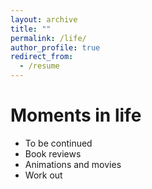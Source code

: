 ```yaml
---
layout: archive
title: ""
permalink: /life/
author_profile: true
redirect_from:
  - /resume
---
```


Moments in life
======
* To be continued
* Book reviews
* Animations and movies
* Work out
